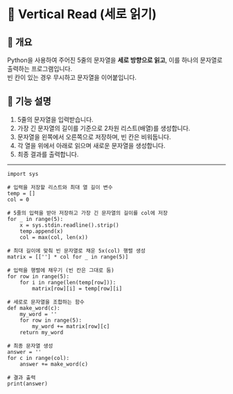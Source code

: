 # 📖 Vertical Read (세로 읽기)

## 📌 개요

Python을 사용하여 주어진 5줄의 문자열을 **세로 방향으로 읽고**, 이를 하나의 문자열로 출력하는 프로그램입니다.  
빈 칸이 있는 경우 무시하고 문자열을 이어붙입니다.

## 📌 기능 설명

1. 5줄의 문자열을 입력받습니다.
2. 가장 긴 문자열의 길이를 기준으로 2차원 리스트(배열)를 생성합니다.
3. 문자열을 왼쪽에서 오른쪽으로 저장하며, 빈 칸은 비워둡니다.
4. 각 열을 위에서 아래로 읽으며 새로운 문자열을 생성합니다.
5. 최종 결과를 출력합니다.

---

```
import sys

# 입력을 저장할 리스트와 최대 열 길이 변수
temp = []
col = 0

# 5줄의 입력을 받아 저장하고 가장 긴 문자열의 길이를 col에 저장
for _ in range(5):
    x = sys.stdin.readline().strip()
    temp.append(x)
    col = max(col, len(x))

# 최대 길이에 맞춰 빈 문자열로 채운 5x(col) 행렬 생성
matrix = [[''] * col for _ in range(5)]

# 입력을 행렬에 채우기 (빈 칸은 그대로 둠)
for row in range(5):
    for i in range(len(temp[row])):
        matrix[row][i] = temp[row][i]

# 세로로 문자열을 조합하는 함수
def make_word(c):
    my_word = ''
    for row in range(5):
        my_word += matrix[row][c]
    return my_word

# 최종 문자열 생성
answer = ''
for c in range(col):
    answer += make_word(c)

# 결과 출력
print(answer)
```
